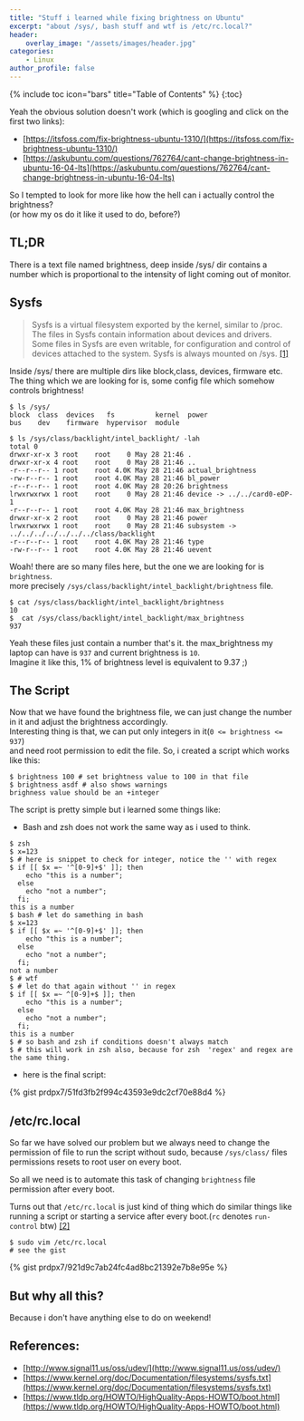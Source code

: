 ```yaml
---
title: "Stuff i learned while fixing brightness on Ubuntu"
excerpt: "about /sys/, bash stuff and wtf is /etc/rc.local?"
header:
    overlay_image: "/assets/images/header.jpg"
categories:
    - Linux
author_profile: false
---
```

{% include toc icon="bars" title="Table of Contents" %}
{:toc}

Yeah the obvious solution doesn't work (which is googling and click on the first two links):
* [https://itsfoss.com/fix-brightness-ubuntu-1310/](https://itsfoss.com/fix-brightness-ubuntu-1310/)
* [https://askubuntu.com/questions/762764/cant-change-brightness-in-ubuntu-16-04-lts](https://askubuntu.com/questions/762764/cant-change-brightness-in-ubuntu-16-04-lts)

So I tempted to look for more like how the hell can i actually control the brightness?<br/>
(or how my os do it like it used to do, before?)

## TL;DR
 There is a text file named brightness, deep inside /sys/ dir contains a number which is proportional to the intensity of light coming out of monitor.

## Sysfs
> Sysfs is a virtual filesystem exported by the kernel, similar to /proc. The files in Sysfs contain information about devices and drivers. 
Some files in Sysfs are even writable, for configuration and control of devices attached to the system. Sysfs is always mounted on /sys. [[1]](http://www.signal11.us/oss/udev/)

Inside /sys/ there are multiple dirs like block,class, devices, firmware etc.<br/>
The thing which we are looking for is, some config file which somehow controls brightness!<br/>
```
$ ls /sys/
block  class  devices   fs          kernel  power
bus    dev    firmware  hypervisor  module

$ ls /sys/class/backlight/intel_backlight/ -lah
total 0
drwxr-xr-x 3 root    root    0 May 28 21:46 .
drwxr-xr-x 4 root    root    0 May 28 21:46 ..
-r--r--r-- 1 root    root 4.0K May 28 21:46 actual_brightness
-rw-r--r-- 1 root    root 4.0K May 28 21:46 bl_power
-r--r--r-- 1 root    root 4.0K May 28 20:26 brightness
lrwxrwxrwx 1 root    root    0 May 28 21:46 device -> ../../card0-eDP-1
-r--r--r-- 1 root    root 4.0K May 28 21:46 max_brightness
drwxr-xr-x 2 root    root    0 May 28 21:46 power
lrwxrwxrwx 1 root    root    0 May 28 21:46 subsystem -> ../../../../../../../class/backlight
-r--r--r-- 1 root    root 4.0K May 28 21:46 type
-rw-r--r-- 1 root    root 4.0K May 28 21:46 uevent
```

Woah! there are so many files here, but the one we are looking for is `brightness`.<br/>
more precisely `/sys/class/backlight/intel_backlight/brightness` file.

```
$ cat /sys/class/backlight/intel_backlight/brightness
10
$  cat /sys/class/backlight/intel_backlight/max_brightness
937
```
Yeah these files just contain a number that's it.  the max_brightness my laptop can have is `937` and current brightness is `10`. <br/>
Imagine it like this, 1% of brightness level is equivalent to 9.37 ;)

## The Script
Now that we have found the brightness file, we can just change the number in it and adjust the brightness accordingly.<br/>
Interesting thing is that, we can put only integers in it(`0 <= brightness <= 937`) <br/>
and need root permission to edit the file.
So, i created a script which works like this:
```
$ brightness 100 # set brightness value to 100 in that file
$ brightness asdf # also shows warnings
brighness value should be an +integer
```

The script is pretty simple but i learned some things like:
* Bash and zsh does not work the same way as i used to think.
```
$ zsh
$ x=123
$ # here is snippet to check for integer, notice the '' with regex 
$ if [[ $x =~ '^[0-9]+$' ]]; then
    echo "this is a number";
  else
    echo "not a number";
  fi;
this is a number
$ bash # let do samething in bash
$ x=123
$ if [[ $x =~ '^[0-9]+$' ]]; then
    echo "this is a number";
  else
    echo "not a number";
  fi;
not a number
$ # wtf
$ # let do that again without '' in regex
$ if [[ $x =~ ^[0-9]+$ ]]; then
    echo "this is a number";
  else
    echo "not a number";
  fi;
this is a number
$ # so bash and zsh if conditions doesn't always match
$ # this will work in zsh also, because for zsh  'regex' and regex are the same thing.
```
* here is the final script:

{% gist prdpx7/51fd3fb2f994c43593e9dc2cf70e88d4 %}

## /etc/rc.local

So far we have solved our problem but we always need to change the permission of file to run the script without sudo, because `/sys/class/` files permissions resets to root user on every boot.

So all we need is to automate this task of changing `brightness` file permission after every boot.

Turns out that `/etc/rc.local` is just kind of thing which do similar things
like running a script or starting a service after every boot.(`rc` denotes `run-control` btw)
[[2]](https://unix.stackexchange.com/questions/49626/purpose-and-typical-usage-of-etc-rc-local)

```
$ sudo vim /etc/rc.local
# see the gist
```
{% gist prdpx7/921d9c7ab24fc4ad8bc21392e7b8e95e %}

## But why all this?

Because i don't have anything else to do on weekend!

## References:
* [http://www.signal11.us/oss/udev/](http://www.signal11.us/oss/udev/)
* [https://www.kernel.org/doc/Documentation/filesystems/sysfs.txt](https://www.kernel.org/doc/Documentation/filesystems/sysfs.txt)
* [https://www.tldp.org/HOWTO/HighQuality-Apps-HOWTO/boot.html](https://www.tldp.org/HOWTO/HighQuality-Apps-HOWTO/boot.html)